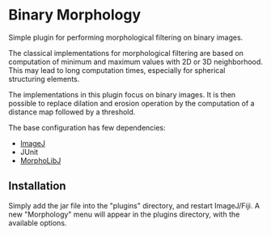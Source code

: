 # Binary Morphology

Simple plugin for performing morphological filtering on binary images. 

The classical implementations for morphological filtering are based on computation of minimum and
maximum values with 2D or 3D neighborhood. This may lead to long computation times, especially for
spherical structuring elements.

The implementations in this plugin focus on binary images. It is then possible to replace dilation 
and erosion operation by the computation of a distance map followed by a threshold.

The base configuration has few dependencies:

* [ImageJ](http://imagej.net/Welcome)
* JUnit
* [MorphoLibJ](https://github.com/ijpb/MorphoLibJ)

## Installation

Simply add the jar file into the "plugins" directory, and restart ImageJ/Fiji. A new "Morphology"
menu will appear in the plugins directory, with the available options.
